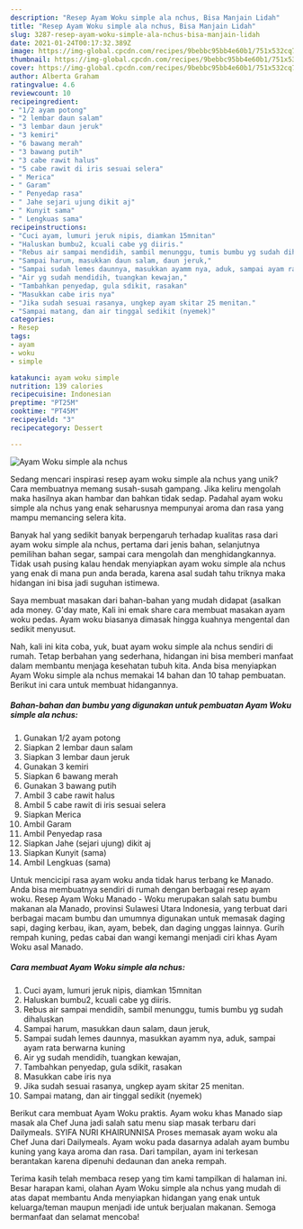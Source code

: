 ```yaml
---
description: "Resep Ayam Woku simple ala nchus, Bisa Manjain Lidah"
title: "Resep Ayam Woku simple ala nchus, Bisa Manjain Lidah"
slug: 3287-resep-ayam-woku-simple-ala-nchus-bisa-manjain-lidah
date: 2021-01-24T00:17:32.389Z
image: https://img-global.cpcdn.com/recipes/9bebbc95bb4e60b1/751x532cq70/ayam-woku-simple-ala-nchus-foto-resep-utama.jpg
thumbnail: https://img-global.cpcdn.com/recipes/9bebbc95bb4e60b1/751x532cq70/ayam-woku-simple-ala-nchus-foto-resep-utama.jpg
cover: https://img-global.cpcdn.com/recipes/9bebbc95bb4e60b1/751x532cq70/ayam-woku-simple-ala-nchus-foto-resep-utama.jpg
author: Alberta Graham
ratingvalue: 4.6
reviewcount: 10
recipeingredient:
- "1/2 ayam potong"
- "2 lembar daun salam"
- "3 lembar daun jeruk"
- "3 kemiri"
- "6 bawang merah"
- "3 bawang putih"
- "3 cabe rawit halus"
- "5 cabe rawit di iris sesuai selera"
- " Merica"
- " Garam"
- " Penyedap rasa"
- " Jahe sejari ujung dikit aj"
- " Kunyit sama"
- " Lengkuas sama"
recipeinstructions:
- "Cuci ayam, lumuri jeruk nipis, diamkan 15mnitan"
- "Haluskan bumbu2, kcuali cabe yg diiris."
- "Rebus air sampai mendidih, sambil menunggu, tumis bumbu yg sudah dihaluskan"
- "Sampai harum, masukkan daun salam, daun jeruk,"
- "Sampai sudah lemes daunnya, masukkan ayamm nya, aduk, sampai ayam rata berwarna kuning"
- "Air yg sudah mendidih, tuangkan kewajan,"
- "Tambahkan penyedap, gula sdikit, rasakan"
- "Masukkan cabe iris nya"
- "Jika sudah sesuai rasanya, ungkep ayam skitar 25 menitan."
- "Sampai matang, dan air tinggal sedikit (nyemek)"
categories:
- Resep
tags:
- ayam
- woku
- simple

katakunci: ayam woku simple 
nutrition: 139 calories
recipecuisine: Indonesian
preptime: "PT25M"
cooktime: "PT45M"
recipeyield: "3"
recipecategory: Dessert

---
```



![Ayam Woku simple ala nchus](https://img-global.cpcdn.com/recipes/9bebbc95bb4e60b1/751x532cq70/ayam-woku-simple-ala-nchus-foto-resep-utama.jpg)

Sedang mencari inspirasi resep ayam woku simple ala nchus yang unik? Cara membuatnya memang susah-susah gampang. Jika keliru mengolah maka hasilnya akan hambar dan bahkan tidak sedap. Padahal ayam woku simple ala nchus yang enak seharusnya mempunyai aroma dan rasa yang mampu memancing selera kita.

Banyak hal yang sedikit banyak berpengaruh terhadap kualitas rasa dari ayam woku simple ala nchus, pertama dari jenis bahan, selanjutnya pemilihan bahan segar, sampai cara mengolah dan menghidangkannya. Tidak usah pusing kalau hendak menyiapkan ayam woku simple ala nchus yang enak di mana pun anda berada, karena asal sudah tahu triknya maka hidangan ini bisa jadi suguhan istimewa.

Saya membuat masakan dari bahan-bahan yang mudah didapat (asalkan ada money. G&#39;day mate, Kali ini emak share cara membuat masakan ayam woku pedas. Ayam woku biasanya dimasak hingga kuahnya mengental dan sedikit menyusut.


Nah, kali ini kita coba, yuk, buat ayam woku simple ala nchus sendiri di rumah. Tetap berbahan yang sederhana, hidangan ini bisa memberi manfaat dalam membantu menjaga kesehatan tubuh kita. Anda bisa menyiapkan Ayam Woku simple ala nchus memakai 14 bahan dan 10 tahap pembuatan. Berikut ini cara untuk membuat hidangannya.

<!--inarticleads1-->

##### Bahan-bahan dan bumbu yang digunakan untuk pembuatan Ayam Woku simple ala nchus:

1. Gunakan 1/2 ayam potong
1. Siapkan 2 lembar daun salam
1. Siapkan 3 lembar daun jeruk
1. Gunakan 3 kemiri
1. Siapkan 6 bawang merah
1. Gunakan 3 bawang putih
1. Ambil 3 cabe rawit halus
1. Ambil 5 cabe rawit di iris sesuai selera
1. Siapkan  Merica
1. Ambil  Garam
1. Ambil  Penyedap rasa
1. Siapkan  Jahe (sejari ujung) dikit aj
1. Siapkan  Kunyit (sama)
1. Ambil  Lengkuas (sama)


Untuk mencicipi rasa ayam woku anda tidak harus terbang ke Manado. Anda bisa membuatnya sendiri di rumah dengan berbagai resep ayam woku. Resep Ayam Woku Manado - Woku merupakan salah satu bumbu makanan ala Manado, provinsi Sulawesi Utara Indonesia, yang terbuat dari berbagai macam bumbu dan umumnya digunakan untuk memasak daging sapi, daging kerbau, ikan, ayam, bebek, dan daging unggas lainnya. Gurih rempah kuning, pedas cabai dan wangi kemangi menjadi ciri khas Ayam Woku asal Manado. 

<!--inarticleads2-->

##### Cara membuat Ayam Woku simple ala nchus:

1. Cuci ayam, lumuri jeruk nipis, diamkan 15mnitan
1. Haluskan bumbu2, kcuali cabe yg diiris.
1. Rebus air sampai mendidih, sambil menunggu, tumis bumbu yg sudah dihaluskan
1. Sampai harum, masukkan daun salam, daun jeruk,
1. Sampai sudah lemes daunnya, masukkan ayamm nya, aduk, sampai ayam rata berwarna kuning
1. Air yg sudah mendidih, tuangkan kewajan,
1. Tambahkan penyedap, gula sdikit, rasakan
1. Masukkan cabe iris nya
1. Jika sudah sesuai rasanya, ungkep ayam skitar 25 menitan.
1. Sampai matang, dan air tinggal sedikit (nyemek)


Berikut cara membuat Ayam Woku praktis. Ayam woku khas Manado siap masak ala Chef Juna jadi salah satu menu siap masak terbaru dari Dailymeals. SYIFA NURI KHAIRUNNISA Proses memasak ayam woku ala Chef Juna dari Dailymeals. Ayam woku pada dasarnya adalah ayam bumbu kuning yang kaya aroma dan rasa. Dari tampilan, ayam ini terkesan berantakan karena dipenuhi dedaunan dan aneka rempah. 

Terima kasih telah membaca resep yang tim kami tampilkan di halaman ini. Besar harapan kami, olahan Ayam Woku simple ala nchus yang mudah di atas dapat membantu Anda menyiapkan hidangan yang enak untuk keluarga/teman maupun menjadi ide untuk berjualan makanan. Semoga bermanfaat dan selamat mencoba!
